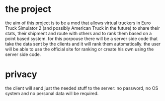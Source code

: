 # the project
the aim of this project is to be a mod that allows virtual truckers in Euro Truck Simulator 2 (and possibly American Truck in the future) to share their stats, their shipment and route with others and to rank them based on a point based system. for this porpouse there will be a server side code that take the data sent by the clients and it will rank them automatically. the user will be able to use the official site for ranking or create his own using the server side code.
# privacy
the client will send just the needed stuff to the server: no password, no OS system and no personal data will be required.